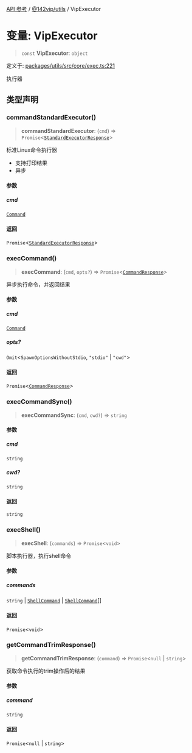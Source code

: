 [API 参考](../wiki/Home) / [@142vip/utils](../wiki/@142vip.utils) / VipExecutor

# 变量: VipExecutor

> `const` **VipExecutor**: `object`

定义于: [packages/utils/src/core/exec.ts:221](https://github.com/142vip/core-x/blob/25cf658819688f02293d600e7003b5877a2f9489/packages/utils/src/core/exec.ts#L221)

执行器

## 类型声明

### commandStandardExecutor()

> **commandStandardExecutor**: (`cmd`) => `Promise`\<[`StandardExecutorResponse`](../wiki/@142vip.utils.%E6%8E%A5%E5%8F%A3.StandardExecutorResponse)\>

标准Linux命令执行器
- 支持打印结果
- 异步

#### 参数

##### cmd

[`Command`](../wiki/@142vip.utils.%E7%B1%BB%E5%9E%8B%E5%88%AB%E5%90%8D.Command)

#### 返回

`Promise`\<[`StandardExecutorResponse`](../wiki/@142vip.utils.%E6%8E%A5%E5%8F%A3.StandardExecutorResponse)\>

### execCommand()

> **execCommand**: (`cmd`, `opts?`) => `Promise`\<[`CommandResponse`](../wiki/@142vip.utils.%E6%8E%A5%E5%8F%A3.CommandResponse)\>

异步执行命令，并返回结果

#### 参数

##### cmd

[`Command`](../wiki/@142vip.utils.%E7%B1%BB%E5%9E%8B%E5%88%AB%E5%90%8D.Command)

##### opts?

`Omit`\<`SpawnOptionsWithoutStdio`, `"stdio"` \| `"cwd"`\>

#### 返回

`Promise`\<[`CommandResponse`](../wiki/@142vip.utils.%E6%8E%A5%E5%8F%A3.CommandResponse)\>

### execCommandSync()

> **execCommandSync**: (`cmd`, `cwd?`) => `string`

#### 参数

##### cmd

`string`

##### cwd?

`string`

#### 返回

`string`

### execShell()

> **execShell**: (`commands`) => `Promise`\<`void`\>

脚本执行器，执行shell命令

#### 参数

##### commands

`string` | [`ShellCommand`](../wiki/@142vip.utils.%E6%8E%A5%E5%8F%A3.ShellCommand) | [`ShellCommand`](../wiki/@142vip.utils.%E6%8E%A5%E5%8F%A3.ShellCommand)[]

#### 返回

`Promise`\<`void`\>

### getCommandTrimResponse()

> **getCommandTrimResponse**: (`command`) => `Promise`\<`null` \| `string`\>

获取命令执行的trim操作后的结果

#### 参数

##### command

`string`

#### 返回

`Promise`\<`null` \| `string`\>
